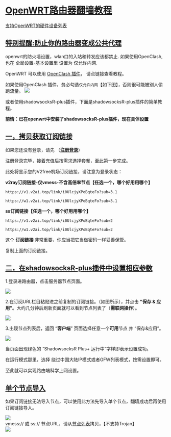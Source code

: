 # [OpenWRT路由器翻墙教程](https://w1.v2ai.top/doc/#/Router/OpenWRT?id=openwrt%e8%b7%af%e7%94%b1%e5%99%a8%e7%bf%bb%e5%a2%99%e6%95%99%e7%a8%8b)

[支持OpenWRT的硬件设备列表](https://openwrt.org/zh/toh/start)

## [特别提醒:防止你的路由器变成公共代理](https://w1.v2ai.top/doc/#/Router/OpenWRT?id=%e7%89%b9%e5%88%ab%e6%8f%90%e9%86%92%e9%98%b2%e6%ad%a2%e4%bd%a0%e7%9a%84%e8%b7%af%e7%94%b1%e5%99%a8%e5%8f%98%e6%88%90%e5%85%ac%e5%85%b1%e4%bb%a3%e7%90%86)

openwrt的防火墙设置，wlan口的入站和转发应该都禁止. 如果使用OpenClash, 也在 全局设置-基本设置里 设置为 仅允许内网.

OpenWRT 可以使用 [OpenClash 插件](https://github.com/vernesong/OpenClash)， 请点链接查看教程。

如果使用OpenClash 插件，务必勾选`仅允许内网`【如下图】，否则很可能被别人偷跑流量。 ![](https://w1.v2ai.top/docs/SSPanel/Router/openclash-lan-only.jpg)

或者使用shadowsocksR-plus插件，下面是shadowsocksR-plus插件的简单教程。

**前情：已在openwrt中安装了shadowsocksR-plus插件，现在具体设置**

## [一，拷贝获取订阅链接](https://w1.v2ai.top/doc/#/Router/OpenWRT?id=%e4%b8%80%ef%bc%8c%e6%8b%b7%e8%b4%9d%e8%8e%b7%e5%8f%96%e8%ae%a2%e9%98%85%e9%93%be%e6%8e%a5)

如果您还没有登录，请先 （[**注册登录**](https://w1.v2ai.top/auth/register)）

注册登录完毕，接着充值后按需求选择套餐，至此第一步完成。

此处将显示您的V2free机场订阅链接，请注意为登录状态：

**v2ray订阅链接-仅vmess-不含高倍率节点【任选一个，哪个好用用哪个】**

```
https://v1.v2ai.top/link/i0UlcjyXPoBqteFo?sub=3.1
```

```
https://w1.v2ai.top/link/i0UlcjyXPoBqteFo?sub=3.1
```

**ss订阅链接【任选一个，哪个好用用哪个】**

```
https://v1.v2ai.top/link/i0UlcjyXPoBqteFo?sub=2
```

```
https://w1.v2ai.top/link/i0UlcjyXPoBqteFo?sub=2
```

这个 **订阅链接** 非常重要，你应当把它当做密码一样妥善保管。

复制上面的订阅链接。

## [二，在shadowsocksR-plus插件中设置相应参数](https://w1.v2ai.top/doc/#/Router/OpenWRT?id=%e4%ba%8c%ef%bc%8c%e5%9c%a8shadowsocksr-plus%e6%8f%92%e4%bb%b6%e4%b8%ad%e8%ae%be%e7%bd%ae%e7%9b%b8%e5%ba%94%e5%8f%82%e6%95%b0)

1.登录进路由器，点击服务器节点页面。

![](https://w1.v2ai.top/docs/SSPanel/Router/OpenWRT2.jpg)

2.在订阅URL栏目粘贴进之前复制的订阅链接。（如图所示），并点击 **“保存 & 应用”**。大约几分钟后刷新页面就可以看到节点列表了（**需联网操作**）。

![](https://w1.v2ai.top/docs/SSPanel/Router/OpenWRT3.jpg)

3.出现节点列表后，返回 “**客户端**” 页面选择任意一个**可用**节点 并 “保存&应用”。

![](https://w1.v2ai.top/docs/SSPanel/Router/OpenWRT4.jpg)

当页面出现绿色的 “ShadowsocksR Plus+ 运行中”字样即表示设置成功。

在运行模式那里，选择 绕过中国大陆IP模式或者GFW列表模式，按需设置即可。

至此就可以实现路由端科学上网设置。

## [单个节点导入](https://w1.v2ai.top/doc/#/Router/OpenWRT?id=%e5%8d%95%e4%b8%aa%e8%8a%82%e7%82%b9%e5%af%bc%e5%85%a5)

如果订阅链接无法导入节点，可以使用此方法先导入单个节点，翻墙成功后再使用订阅链接导入。

![](https://w1.v2ai.top/docs/SSPanel/Router/OpenWRT5.jpg)  
vmess:// 或 ss:// 节点URL，请从[节点列表](https://w1.v2ai.top/user/node)拷贝，【不支持Trojan】  
![](https://w1.v2ai.top/docs/SSPanel/Router/OpenWRT6.jpg)